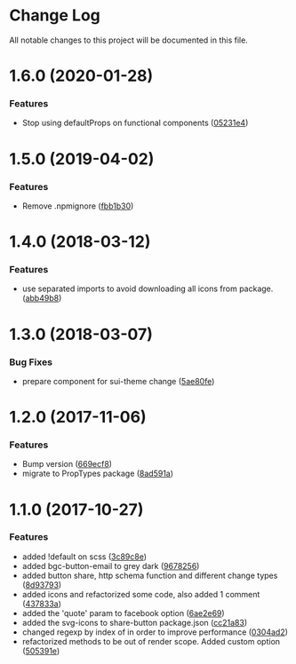 # Change Log

All notable changes to this project will be documented in this file.

# 1.6.0 (2020-01-28)


### Features

* Stop using defaultProps on functional components ([05231e4](https://github.com/SUI-Components/schibsted-spain-components/commit/05231e4b925578a4e67190bd300d0da660cdfaac))



# 1.5.0 (2019-04-02)


### Features

* Remove .npmignore ([fbb1b30](https://github.com/SUI-Components/schibsted-spain-components/commit/fbb1b302ad824ef70893938194bcf8a89c1fcb80))



# 1.4.0 (2018-03-12)


### Features

* use separated imports to avoid downloading all icons from package. ([abb49b8](https://github.com/SUI-Components/schibsted-spain-components/commit/abb49b85cbd1c3a4bb57d763662ed0ef6bd96fad))



# 1.3.0 (2018-03-07)


### Bug Fixes

* prepare component for sui-theme change ([5ae80fe](https://github.com/SUI-Components/schibsted-spain-components/commit/5ae80feb97c2ef8cafedd5dbe78107614afc1681))



# 1.2.0 (2017-11-06)


### Features

* Bump version ([669ecf8](https://github.com/SUI-Components/schibsted-spain-components/commit/669ecf8cc9a5f61aabfaf219855fc7bc76b2b265))
* migrate to PropTypes package ([8ad591a](https://github.com/SUI-Components/schibsted-spain-components/commit/8ad591a9d88aaa2203208b455f1027934811e0e3))



# 1.1.0 (2017-10-27)


### Features

* added !default on scss ([3c89c8e](https://github.com/SUI-Components/schibsted-spain-components/commit/3c89c8ede14e508c1ac93d1479ebe9d66f72d5a9))
* added bgc-button-email to grey dark ([9678256](https://github.com/SUI-Components/schibsted-spain-components/commit/96782565c9212852563797ba52b10dcb490243b1))
* added button share, http schema function and different change types ([8d93793](https://github.com/SUI-Components/schibsted-spain-components/commit/8d9379301705a743550e6feca45d364bf21c7ad7))
* added icons and refactorized some code, also added 1 comment ([437833a](https://github.com/SUI-Components/schibsted-spain-components/commit/437833a571e194efae534842cb76a71819c1e51c))
* added the 'quote' param to facebook option ([6ae2e69](https://github.com/SUI-Components/schibsted-spain-components/commit/6ae2e6997ce2a06f30f1f74790f2a302641304fe))
* added the svg-icons to share-button package.json ([cc21a83](https://github.com/SUI-Components/schibsted-spain-components/commit/cc21a83c742eb82b6305b44daa37fca375e7acbd))
* changed regexp by index of in order to improve performance ([0304ad2](https://github.com/SUI-Components/schibsted-spain-components/commit/0304ad2ed59421a910f85e92690cdbe6f349e186))
* refactorized methods to be out of render scope. Added custom option ([505391e](https://github.com/SUI-Components/schibsted-spain-components/commit/505391e3660621488807933e1edac4754f3be62b))



